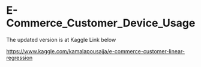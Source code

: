 # E-Commerce_Customer_Device_Usage

The updated version is at Kaggle Link below

https://www.kaggle.com/kamalapousajja/e-commerce-customer-linear-regression
